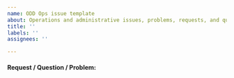 ```yaml
---
name: ODD Ops issue template
about: Operations and administrative issues, problems, requests, and questions
title: ''
labels: ''
assignees: ''

---
```


<!-- If you have an operations or administrative issue, you're in the right place!

Describe what you need, the question you have, or the problem you need help with. Be sure to select an appropriate label for your issue. If you're not sure which one to choose, it's ok to submit it without a label.

Issues include but are not limited to:
* Purchase requests
* Tech issues
* Facility and parking issues
* Training requests
* Human Resources
* General questions
-->
#### Request / Question / Problem:
